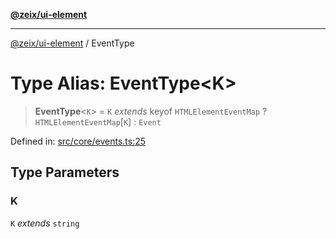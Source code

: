 [**@zeix/ui-element**](../README.md)

***

[@zeix/ui-element](../globals.md) / EventType

# Type Alias: EventType\<K\>

> **EventType**\<`K`\> = `K` *extends* keyof `HTMLElementEventMap` ? `HTMLElementEventMap`\[`K`\] : `Event`

Defined in: [src/core/events.ts:25](https://github.com/zeixcom/ui-element/blob/8864649de9d6985ed1a958dac8b1b4b7b4877403/src/core/events.ts#L25)

## Type Parameters

### K

`K` *extends* `string`
